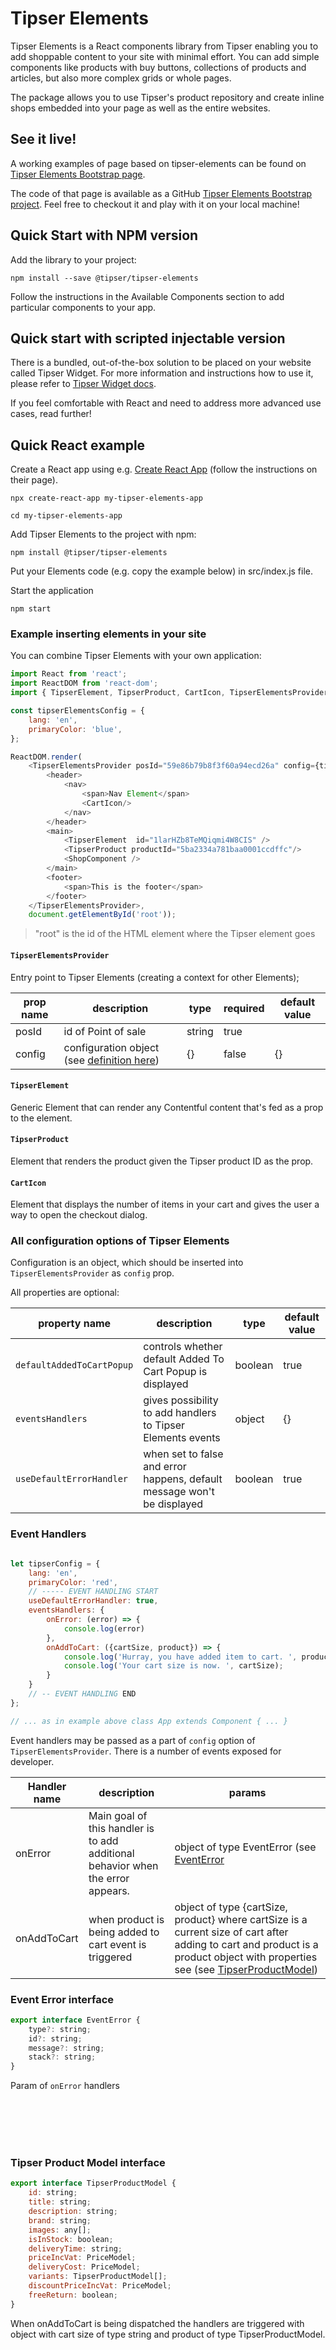 # Tipser Elements
Tipser Elements is a React components library from Tipser enabling you to add shoppable content to your site with minimal effort.  You can add simple components like products with buy buttons, collections of products and articles, but also more complex grids or whole pages.

The package allows you to use Tipser's product repository and create inline shops embedded into your page as well as the entire websites.

## See it live! ##

A working examples of page based on tipser-elements can be found on [Tipser Elements Bootstrap page](https://tipser.github.io/tipser-elements-react-bootstrap/).

The code of that page is available as a GitHub [Tipser Elements Bootstrap project](https://github.com/Tipser/tipser-elements-react-bootstrap). Feel free to checkout it and play with it on your local machine! 

## Quick Start with NPM version

Add the library to your project:

`npm install --save @tipser/tipser-elements`

Follow the instructions in the Available Components section to add particular components to your app.

## Quick start with scripted injectable version
There is a bundled, out-of-the-box solution to be placed on your website called Tipser Widget. For more information and instructions how to use it, please refer to [Tipser Widget docs](#tipser-widget).

If you feel comfortable with React and need to address more advanced use cases, read further!

## Quick React example
Create a React app using e.g. [Create React App](https://facebook.github.io/create-react-app/docs/getting-started) (follow the instructions on their page). 

`npx create-react-app my-tipser-elements-app`

`cd my-tipser-elements-app`

Add Tipser Elements to the project with npm: 

`npm install @tipser/tipser-elements`

Put your Elements code (e.g. copy the example below) in src/index.js file.

Start the application

`npm start`

### Example inserting elements in your site
You can combine Tipser Elements with your own application:

```js
import React from 'react';
import ReactDOM from 'react-dom';
import { TipserElement, TipserProduct, CartIcon, TipserElementsProvider, ShopComponent } from '@tipser/tipser-elements';

const tipserElementsConfig = {
    lang: 'en',
    primaryColor: 'blue',    
};

ReactDOM.render(
    <TipserElementsProvider posId="59e86b79b8f3f60a94ecd26a" config={tipserElementsConfig}>   
        <header>
            <nav>
                <span>Nav Element</span>
                <CartIcon/>
            </nav>
        </header>
        <main>
            <TipserElement  id="1larHZb8TeMQiqmi4W8CIS" />
            <TipserProduct productId="5ba2334a781baa0001ccdffc"/>
            <ShopComponent />
        </main>
        <footer>
            <span>This is the footer</span>
        </footer>
    </TipserElementsProvider>, 
    document.getElementById('root'));
```
> "root" is the id of the HTML element where the Tipser element goes

#### `TipserElementsProvider` 
Entry point to Tipser Elements (creating a context for other Elements);

prop name  | description | type  | required | default value 
-----------|-------------|-------|----------|--------------
posId | id of Point of sale | string | true | 
config | configuration object (see [definition here](#all-configuration-options-of-tipser-elements)) | {} | false   | {}
 
#### `TipserElement` 
Generic Element that can render any Contentful content that's fed as a prop to the element.

#### `TipserProduct` 
Element that renders the product given the Tipser product ID as the prop.

#### `CartIcon` 
Element that displays the number of items in your cart and gives the user a way to open the checkout dialog.



### All configuration options of Tipser Elements

Configuration is an object, which should be inserted into `TipserElementsProvider` as `config` prop.

All properties are optional:

property name | description |type | default value
--------------|-------------|-----|---------------
`defaultAddedToCartPopup` | controls whether default Added To Cart Popup is displayed | boolean | true 
`eventsHandlers` | gives possibility to add handlers to Tipser Elements events | object | {}
`useDefaultErrorHandler` | when set to false and error happens, default message won't be displayed | boolean | true

### Event Handlers
```js

let tipserConfig = {
    lang: 'en',
    primaryColor: 'red',
    // ----- EVENT HANDLING START
    useDefaultErrorHandler: true,
    eventsHandlers: {
        onError: (error) => {
            console.log(error)
        },
        onAddToCart: ({cartSize, product}) => {
            console.log('Hurray, you have added item to cart. ', product);
            console.log('Your cart size is now. ', cartSize);
        }
    }
    // -- EVENT HANDLING END
};

// ... as in example above class App extends Component { ... }

```
Event handlers may be passed as a part of `config` option of `TipserElementsProvider`. There is a number of events exposed for developer. 


Handler name  | description | params
--------------|-------------|--------
onError | Main goal of this handler is to add additional behavior when the error appears. | object of type EventError (see [EventError](#event-error-interface)
onAddToCart | when product is being added to cart event is triggered | object of type {cartSize, product} where cartSize is a current size of cart after adding to cart and product is a product object with properties see (see [TipserProductModel](#tipser-product-model-interface)) 

### Event Error interface

```js 
export interface EventError {
    type?: string;
    id?: string;
    message?: string;
    stack?: string;
}
```
Param of `onError` handlers

<br><br><br><br>

### Tipser Product Model interface

```js 
export interface TipserProductModel {
    id: string;
    title: string;
    description: string;
    brand: string;
    images: any[];
    isInStock: boolean;
    deliveryTime: string;
    priceIncVat: PriceModel;
    deliveryCost: PriceModel;
    variants: TipserProductModel[];
    discountPriceIncVat: PriceModel;
    freeReturn: boolean;
}
```
When onAddToCart is being dispatched the handlers are triggered with object with cart size of type string and product of type TipserProductModel.
<br><br><br><br><br><br><br><br><br><br><br><br>

### Content components
Content components are the building blocks of Tipser Elements. Any components need to be a descendant of **TipserElementsProvider** component. Container components such as **Grid** may contain other components. 

`Article`<br> 
`Brand`<br>
`Collection`<br>
`Grid`<br>
`Menu`<br>
`Page`<br>
`Product`<br>

### Store

Store component is a HTML widget displaying a list of all Tipser public collections for the POS.   

It can be used with `Store` react component.

```js
import { Store } from '@tipser/tipser-elements';
 ...
<Store />
```

[![](shop_component.png)](/images/shop_component.png)

Note: the `Store` component is updating the top-level page URL (when it's tabs are clicked). For this reason, please double check if it won't interfere with your web framework. 
For the same reason, it's not recommended to include more than one `<Store />` on a single page. 

 
## Customizing Tipser Elements Styles ##

Tipser Elements are the "building blocks" designed to fit your page as much as possible. We created the styling in a way that delivers a nice look & feel from the start, but also allows you to change them easily to fit your unique sense of style. 

### Product Card ###

```css
.te-product-card {
    font-size: 14px;
}
```

The Product Card is an item used for displaying single `Collection` or `Store` component, among others. The font-family used in the description section of the Product Card is inherited from your website's styles, and the font-size is expressed in the relative `em` units controlled in `.te-product-card` class. The default value used there is `12px`, which you can easily change by adding to your CSS the following style:

All the description elements (product name, brand and price) will become bigger / smaller according to the value you specify in the `px` unit. If you wish to change single description element, please use its specific class names: 

`.te-product-card-name` <br/>
`.te-product-card-brand`<br/>
`.te-product-card-price`<br/>
and:<br/>
`.te-product-card-sales-price`<br/>
`.te-product-card-price-regular-price`<br/>
for products on sale.

### Cart ###

```css
.cart-icon {
    position: fixed;
    right: 0;
    top: 121px;
    background: #fff;
    padding: 10px;
    box-shadow: -2px 2px 7px rgba(0,0,0,0.3);
    z-index: 10;
}
```
The Cart component with the cart icon can be placed anywhere on your website. (It is highly advisable to place it in your navigation element among other icons such as search, home etc.) However, if you want to keep it visible at all times, attached to the right side of the viewport, you can use these styles:
<br><br><br><br><br>

### Primary color ###
```css
.te-primary-fill {
    background-color: #5F9F9F;
}

.te-primary-border {
    border-color: #5F9F9F;
}

/* if your primary color is bright,
    you may consider changing also the text color for elements like buttons: */
.te-button-text {
    color: #fff;
}
```
If you'd like to unify our design with your own color-theme, you can use our primary-color theme to change the color of `add-to-cart` buttons in Product and indicator of items number in Cart. These elements on the page will be altered with one small change in your CSS:
[![](primary-color.png)](/images/primary-color.png)
If your primary color is a bright one, you might want to change also the text color of the elements with primary color background. For example in buttons by default the color we use is white.


If you'd like to change other elements' color as well, please use our specific classes to override the styles.